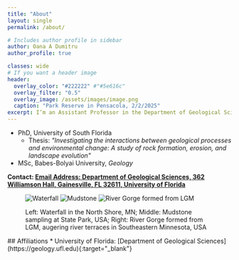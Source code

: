 ```yaml
---
title: "About"
layout: single
permalink: /about/

# Includes author profile in sidebar
author: Oana A Dumitru
author_profile: true

classes: wide
# If you want a header image
header:
  overlay_color: "#222222" #"#5e616c"
  overlay_filter: "0.5"
  overlay_image: /assets/images/image.png
  caption: "Park Reserve in Pensacola, 2/2/2025"
excerpt: I’m an Assistant Professor in the Department of Geological Sciences at the University of Florida and I am studying past sea level and climate changes across glacial-interglacial timescales. My work primarily revolves around leveraging fossil corals and cave deposits as valuable climate and sea-level proxies. To establish accurate timelines for these geological materials, I use geochronological methods, such as U-Th and U-Pb dating. My goal is to contribute to more precise projections for sea-level changes in the future, which is crucial for addressing the challenges posed by ongoing climate change.
---
```

* PhD, University of South Florida
  * Thesis: <i>"Investigating the interactions between geological processes and environmental change: A study of rock formation, erosion, and landscape evolution"</i>
* MSc, Babes-Bolyai University, <i>Geology</i>

<b>Contact: <a href="mailto:email@example.com">
Email
Address: Department of Geological Sciences, 362 Williamson Hall, Gainesville, FL 32611, University of Florida</a></b> 

<figure class="third">
    <img src="{{ site.baseurl }}/assets/images/waterfall.png" alt="Waterfall" class="test-class">
    <img src="{{ site.baseurl }}/assets/images/mudstone.png" alt="Mudstone" class="test-class">
    <img src="{{ site.baseurl }}/assets/images/rivergorge.png" alt="River Gorge formed from LGM">
    <figcaption>
      <p class="text-center">
        Left: Waterfall in the North Shore, MN; Middle: Mudstone sampling at State Park, USA; Right: River Gorge formed from LGM, augering river terraces in Southeastern Minnesota, USA
      </p>
    </figcaption>
</figure>
## Affiliations
* University of Florida: [Department of Geological Sciences](https://geology.ufl.edu){:target="_blank"}



